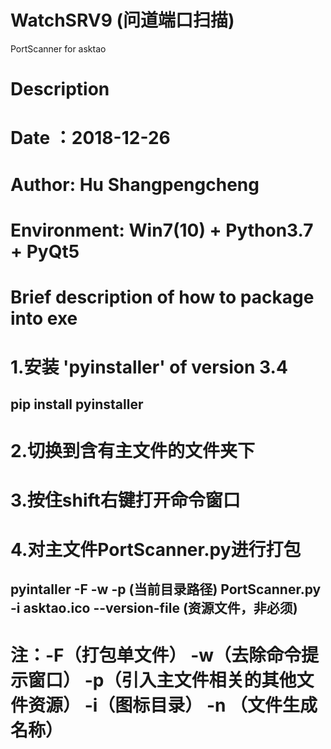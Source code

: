 # WatchSRV9 (问道端口扫描)
PortScanner for asktao

# Description
#						                                         
#		            Date ：2018-12-26		                 
#	             Author: Hu Shangpengcheng	            
#         Environment: Win7(10) + Python3.7 + PyQt5   
#      Brief description of how to package into exe   
#						                                          
#				      

# 1.安装 'pyinstaller' of version 3.4

## pip install pyinstaller

# 2.切换到含有主文件的文件夹下

# 3.按住shift右键打开命令窗口

# 4.对主文件PortScanner.py进行打包

## pyintaller -F -w -p (当前目录路径) PortScanner.py -i asktao.ico --version-file (资源文件，非必须)

# 注：-F（打包单文件） -w（去除命令提示窗口） -p（引入主文件相关的其他文件资源） -i（图标目录） -n （文件生成名称）
